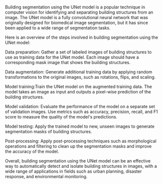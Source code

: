 Building segmentation using the UNet model is a popular technique in computer vision for identifying and separating building structures from an image. The UNet model is a fully convolutional neural network that was originally designed for biomedical image segmentation, but it has since been applied to a wide range of segmentation tasks.

Here is an overview of the steps involved in building segmentation using the UNet model:

Data preparation: Gather a set of labeled images of building structures to use as training data for the UNet model. Each image should have a corresponding mask image that shows the building structures.

Data augmentation: Generate additional training data by applying random transformations to the original images, such as rotations, flips, and scaling.

Model training:Train the UNet model on the augmented training data. The model takes an image as input and outputs a pixel-wise prediction of the building structures.

Model validation: Evaluate the performance of the model on a separate set of validation images. Use metrics such as accuracy, precision, recall, and F1 score to measure the quality of the model's predictions.

Model testing: Apply the trained model to new, unseen images to generate segmentation masks of building structures.

Post-processing: Apply post-processing techniques such as morphological operations and filtering to clean up the segmentation masks and improve the accuracy of the model.

Overall, building segmentation using the UNet model can be an effective way to automatically detect and isolate building structures in images, with a wide range of applications in fields such as urban planning, disaster response, and environmental monitoring.

